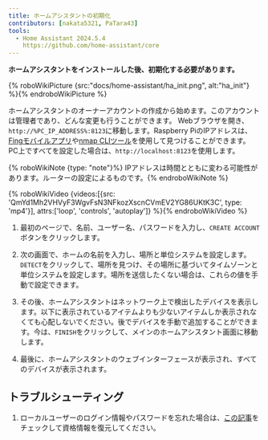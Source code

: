```yaml
---
title: ホームアシスタントの初期化
contributors: [nakata5321, PaTara43]
tools:
  - Home Assistant 2024.5.4
    https://github.com/home-assistant/core
---
```


**ホームアシスタントをインストールした後、初期化する必要があります。**

{% roboWikiPicture {src:"docs/home-assistant/ha_init.png", alt:"ha_init"} %}{% endroboWikiPicture %}

ホームアシスタントのオーナーアカウントの作成から始めます。このアカウントは管理者であり、どんな変更も行うことができます。
Webブラウザを開き、`http://%PC_IP_ADDRESS%:8123`に移動します。Raspberry PiのIPアドレスは、[Fingモバイルアプリ](https://www.fing.com/products)や[nmap CLIツール](https://vitux.com/find-devices-connected-to-your-network-with-nmap/)を使用して見つけることができます。
PC上ですべてを設定した場合は、`http://localhost:8123`を使用します。

{% roboWikiNote {type: "note"}%} IPアドレスは時間とともに変わる可能性があります。ルーターの設定によるものです。{% endroboWikiNote %}

{% roboWikiVideo {videos:[{src: 'QmYd1Mh2VHVyF3WgvFsN3NFkozXscnCVmEV2YG86UKtK3C', type: 'mp4'}], attrs:['loop', 'controls', 'autoplay']} %}{% endroboWikiVideo %}

1. 最初のページで、名前、ユーザー名、パスワードを入力し、`CREATE ACCOUNT`ボタンをクリックします。

2. 次の画面で、ホームの名前を入力し、場所と単位システムを設定します。`DETECT`をクリックして、場所を見つけ、その場所に基づいてタイムゾーンと単位システムを設定します。場所を送信したくない場合は、これらの値を手動で設定できます。

3. その後、ホームアシスタントはネットワーク上で検出したデバイスを表示します。以下に表示されているアイテムよりも少ないアイテムしか表示されなくても心配しないでください。後でデバイスを手動で追加することができます。今は、`FINISH`をクリックして、メインのホームアシスタント画面に移動します。

4. 最後に、ホームアシスタントのウェブインターフェースが表示され、すべてのデバイスが表示されます。


## トラブルシューティング

1. ローカルユーザーのログイン情報やパスワードを忘れた場合は、[この記事](https://www.home-assistant.io/docs/locked_out/)をチェックして資格情報を復元してください。